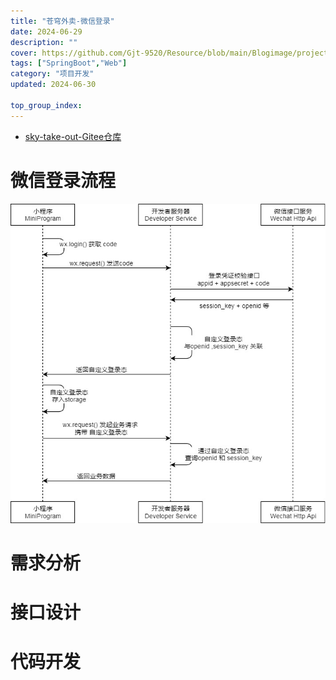 ```yaml
---
title: "苍穹外卖-微信登录"
date: 2024-06-29
description: ""
cover: https://github.com/Gjt-9520/Resource/blob/main/Blogimage/project/SkyTakeOut/%E8%8B%8D%E7%A9%B9%E5%A4%96%E5%8D%96-%E5%BA%97%E9%93%BA%E8%90%A5%E4%B8%9A%E7%8A%B6%E6%80%81%E8%AE%BE%E7%BD%AE.png?raw=true
tags: ["SpringBoot","Web"]
category: "项目开发"
updated: 2024-06-30
  
top_group_index: 
---
```


- [sky-take-out-Gitee仓库](https://gitee.com/gjt_1538048299/sky-take-out)

# 微信登录流程

![登录流程时序](../images/微信小程序登录流程时序.png)

# 需求分析



# 接口设计

# 代码开发